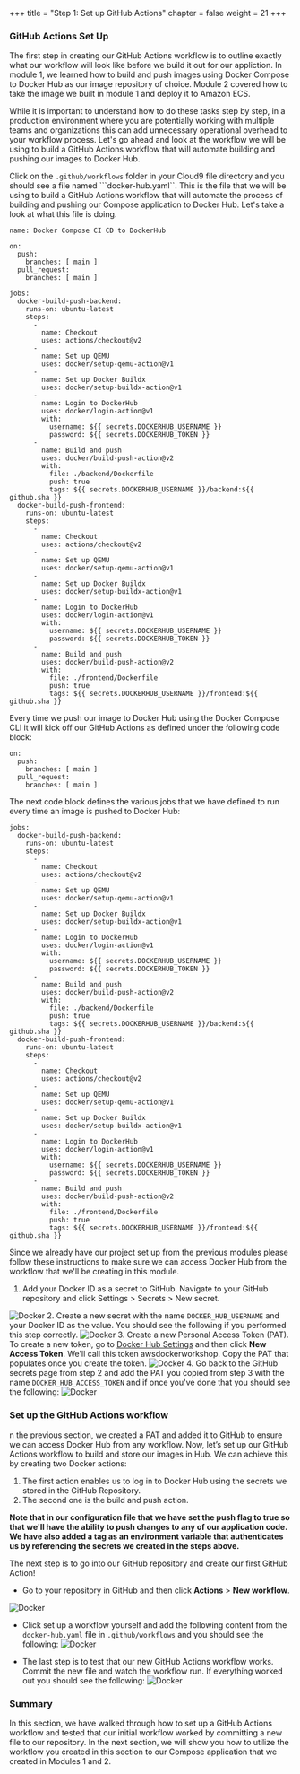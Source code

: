 +++
title = "Step 1: Set up GitHub Actions"
chapter = false
weight = 21
+++

### GitHub Actions Set Up
The first step in creating our GitHub Actions workflow is to outline exactly what our workflow will look like before we build it out for our appliction. In module 1, we learned how to build and push images using Docker Compose to Docker Hub as our image repository of choice. Module 2 covered how to take the image we built in module 1 and deploy it to Amazon ECS. 

While it is important to understand how to do these tasks step by step, in a production environment where you are potentially working with multiple teams and organizations this can add unnecessary operational overhead to your workflow process. Let's go ahead and look at the workflow we will be using to build a GitHub Actions workflow that will automate building and pushing our images to Docker Hub.

Click on the ```.github/workflows``` folder in your Cloud9 file directory and you should see a file named ```docker-hub.yaml``. This is the file that we will be using to build a GitHub Actions workflow that will automate the process of building and pushing our Compose application to Docker Hub. Let's take a look at what this file is doing. 

```
name: Docker Compose CI CD to DockerHub

on:
  push:
    branches: [ main ]
  pull_request:
    branches: [ main ]

jobs:
  docker-build-push-backend:
    runs-on: ubuntu-latest
    steps:
      -
        name: Checkout
        uses: actions/checkout@v2
      -
        name: Set up QEMU
        uses: docker/setup-qemu-action@v1
      -
        name: Set up Docker Buildx
        uses: docker/setup-buildx-action@v1
      -
        name: Login to DockerHub
        uses: docker/login-action@v1 
        with:
          username: ${{ secrets.DOCKERHUB_USERNAME }}
          password: ${{ secrets.DOCKERHUB_TOKEN }}
      -
        name: Build and push
        uses: docker/build-push-action@v2
        with:
          file: ./backend/Dockerfile
          push: true
          tags: ${{ secrets.DOCKERHUB_USERNAME }}/backend:${{ github.sha }}
  docker-build-push-frontend:
    runs-on: ubuntu-latest
    steps:
      -
        name: Checkout
        uses: actions/checkout@v2
      -
        name: Set up QEMU
        uses: docker/setup-qemu-action@v1
      -
        name: Set up Docker Buildx
        uses: docker/setup-buildx-action@v1
      -
        name: Login to DockerHub
        uses: docker/login-action@v1 
        with:
          username: ${{ secrets.DOCKERHUB_USERNAME }}
          password: ${{ secrets.DOCKERHUB_TOKEN }}
      -
        name: Build and push
        uses: docker/build-push-action@v2
        with:
          file: ./frontend/Dockerfile
          push: true
          tags: ${{ secrets.DOCKERHUB_USERNAME }}/frontend:${{ github.sha }}
```

Every time we push our image to Docker Hub using the Docker Compose CLI it will kick off our GitHub Actions as defined under the following code block:

```
on:
  push:
    branches: [ main ]
  pull_request:
    branches: [ main ]
```

The next code block defines the various jobs that we have defined to run every time an image is pushed to Docker Hub:
```
jobs:
  docker-build-push-backend:
    runs-on: ubuntu-latest
    steps:
      -
        name: Checkout
        uses: actions/checkout@v2
      -
        name: Set up QEMU
        uses: docker/setup-qemu-action@v1
      -
        name: Set up Docker Buildx
        uses: docker/setup-buildx-action@v1
      -
        name: Login to DockerHub
        uses: docker/login-action@v1 
        with:
          username: ${{ secrets.DOCKERHUB_USERNAME }}
          password: ${{ secrets.DOCKERHUB_TOKEN }}
      -
        name: Build and push
        uses: docker/build-push-action@v2
        with:
          file: ./backend/Dockerfile
          push: true
          tags: ${{ secrets.DOCKERHUB_USERNAME }}/backend:${{ github.sha }}
  docker-build-push-frontend:
    runs-on: ubuntu-latest
    steps:
      -
        name: Checkout
        uses: actions/checkout@v2
      -
        name: Set up QEMU
        uses: docker/setup-qemu-action@v1
      -
        name: Set up Docker Buildx
        uses: docker/setup-buildx-action@v1
      -
        name: Login to DockerHub
        uses: docker/login-action@v1 
        with:
          username: ${{ secrets.DOCKERHUB_USERNAME }}
          password: ${{ secrets.DOCKERHUB_TOKEN }}
      -
        name: Build and push
        uses: docker/build-push-action@v2
        with:
          file: ./frontend/Dockerfile
          push: true
          tags: ${{ secrets.DOCKERHUB_USERNAME }}/frontend:${{ github.sha }}
```

Since we already have our project set up from the previous modules please follow these instructions to make sure we can access Docker Hub from the workflow that we'll be creating in this module.

1. Add your Docker ID as a secret to GitHub. Navigate to your GitHub repository and click Settings > Secrets > New secret.

![Docker](/images/githubactions-step1.png)
2. Create a new secret with the name ```DOCKER_HUB_USERNAME``` and your Docker ID as the value. You should see the following if you performed this step correctly.
![Docker](/images/githubactions-step2.png)
3. Create a new Personal Access Token (PAT). To create a new token, go to [Docker Hub Settings](https://hub.docker.com/settings/security) and then click **New Access Token**. We'll call this token awsdockerworkshop. Copy the PAT that populates once you create the token. 
![Docker](/images/githubaction-step3.png)
4. Go back to the GitHub secrets page from step 2 and add the PAT you copied from step 3 with the name ```DOCKER_HUB_ACCESS_TOKEN``` and if once you've done that you should see the following:
![Docker](/images/githubactions-step4.png)

### Set up the GitHub Actions workflow
n the previous section, we created a PAT and added it to GitHub to ensure we can access Docker Hub from any workflow. Now, let’s set up our GitHub Actions workflow to build and store our images in Hub. We can achieve this by creating two Docker actions:

1. The first action enables us to log in to Docker Hub using the secrets we stored in the GitHub Repository.
2. The second one is the build and push action.

**Note that in our configuration file that we have set the push flag to true so that we'll have the ability to push changes to any of our application code. We have also added a tag as an environment variable that authenticates us by referencing the secrets we created in the steps above.**

The next step is to go into our GitHub repository and create our first GitHub Action!

- Go to your repository in GitHub and then click **Actions** > **New workflow**.

![Docker](/images/githubactions-step5.png)

- Click set up a workflow yourself and add the following content from the ```docker-hub.yaml``` file in ```.github/workflows``` and you should see the following:
![Docker](/images/githubactions-step6.png)

- The last step is to test that our new GitHub Actions workflow works. Commit the new file and watch the workflow run. If everything worked out you should see the following:
![Docker](/images/githubactions-final.png)

### Summary
In this section, we have walked through how to set up a GitHub Actions workflow and tested that our initial workflow worked by committing a new file to our repository. In the next section, we will show you how to utilize the workflow you created in this section to our Compose application that we created in Modules 1 and 2. 